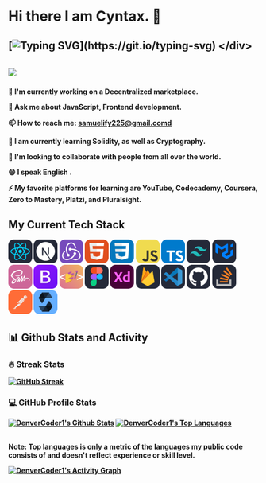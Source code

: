 
<h1>Hi there I am Cyntax. 👋</h1>

## <div>[![Typing SVG](https://readme-typing-svg.demolab.com?font=Fira+Code&weight=600&pause=3000&color=F7569D&width=435&lines=The+Interface+Alchemist.)](https://git.io/typing-svg) </div>

## ![](https://komarev.com/ghpvc/?username=samuel-2001&color=green&style=flat-square)

<b/>

🔭 I'm currently working on a Decentralized marketplace.

💬 Ask me about JavaScript, Frontend development.

📫 How to reach me: samuelify225@gmail.comd

🌱 I am currently learning Solidity, as well as Cryptography. 

👯 I'm looking to collaborate with people from all over the world.

😄 I speak  English .

⚡ My favorite platforms for learning are YouTube, Codecademy, Coursera, Zero to Mastery, Platzi, and Pluralsight.

## My Current Tech Stack
<img src="https://github.com/tandpfun/skill-icons/blob/main/icons/React-Dark.svg" width="48" title="React.Js">  <img src="https://github.com/tandpfun/skill-icons/blob/main/icons/NextJS-Dark.svg" width="48" title="Next.Js">   <img src="https://github.com/tandpfun/skill-icons/blob/main/icons/Redux.svg" width="48" title="Redux.Js">
   <img src="https://github.com/tandpfun/skill-icons/blob/main/icons/HTML.svg" width="48" title="HTML">   <img src="https://github.com/tandpfun/skill-icons/blob/main/icons/CSS.svg" width="48" title="CSS">   <img src="https://github.com/tandpfun/skill-icons/blob/main/icons/JavaScript.svg" width="48"  title="Javascript">   <img src="https://github.com/tandpfun/skill-icons/blob/main/icons/TypeScript.svg" width="48" title="TypeScript">    <img src="https://github.com/tandpfun/skill-icons/blob/main/icons/TailwindCSS-Dark.svg" width="48" title="TailWindCss">   <img src="https://github.com/tandpfun/skill-icons/blob/main/icons/MaterialUI-Dark.svg" width="48" title="MUI">   <img src="https://github.com/tandpfun/skill-icons/blob/main/icons/Sass.svg" width="48" title="Sass">  <img src="https://github.com/tandpfun/skill-icons/blob/main/icons/Bootstrap.svg" width="48">  <img src="https://github.com/tandpfun/skill-icons/blob/main/icons/StyledComponents.svg" width="48" title="StyledComponents">  <img src="https://github.com/tandpfun/skill-icons/blob/main/icons/Figma-Dark.svg" width="48" title="Figma">   <img src="https://github.com/tandpfun/skill-icons/blob/main/icons/XD.svg" width="48" title="Adobe XD">  <img src="https://github.com/tandpfun/skill-icons/blob/main/icons/Firebase-Dark.svg" width="48" title="Firebase">   <img src="https://github.com/tandpfun/skill-icons/blob/main/icons/VSCode-Dark.svg" width="48" title="Vscode">     <img src="https://github.com/tandpfun/skill-icons/blob/main/icons/Github-Dark.svg" width="48" title="Github">   <img src="https://github.com/tandpfun/skill-icons/blob/main/icons/StackOverflow-Dark.svg" width="48" title="StackOverFlow">   <img src="https://github.com/tandpfun/skill-icons/blob/main/icons/Postman.svg" width="48" title="Postman">  <img src="https://github.com/tandpfun/skill-icons/blob/main/icons/Solidity.svg" width="48" title="Solidity"> 

## 📊 Github Stats and Activity

<h3>🔥 Streak Stats</h3>

[![GitHub Streak](https://streak-stats.demolab.com?user=Samuel-2001&theme=dark&date_format=M%20j%5B%2C%20Y%5D)](https://git.io/streak-stats)

<h3>💻 GitHub Profile Stats</h3>

  <!-- https://github.com/anuraghazra/github-readme-stats -->
<div>
  <a href="https://github.com/anuraghazra/github-readme-stats"><img alt="DenverCoder1's Github Stats" src="https://denvercoder1-github-readme-stats.vercel.app/api/?username=samuel-2001&show_icons=true&include_all_commits=true&count_private=true&theme=react&hide_border=true&bg_color=1F222E&title_color=F85D7F&icon_color=F8D866" height="192px"/></a>
  <a href="https://github.com/anuraghazra/github-readme-stats"><img alt="DenverCoder1's Top Languages" src="https://denvercoder1-github-readme-stats.vercel.app/api/top-langs/?username=samuel-2001&langs_count=8&layout=compact&theme=react&hide_border=true&bg_color=1F222E&title_color=F85D7F&icon_color=F8D866&hide=Jupyter%20Notebook,Roff" height="192px"/></a>
</div>

<br/>

  <b>Note:</b> Top languages is only a metric of the languages my public code consists of and doesn't reflect experience or skill level.
  

  <a href="https://github.com/ashutosh00710/github-readme-activity-graph"><img alt="DenverCoder1's Activity Graph" src="https://github-readme-activity-graph.cyclic.app/graph/?username=samuel-2001&bg_color=1F222E&color=F8D866&line=F85D7F&point=FFFFFF&hide_border=true" /></a>

